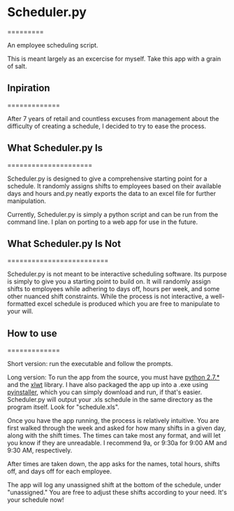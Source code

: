 # Scheduler.py
=========

An employee scheduling script. 

This is meant largely as an excercise for myself. Take this app with a grain of salt. 


## Inpiration
=============

After 7 years of retail and countless excuses from management about the
difficulty of creating a schedule, I decided to try to ease the process.

## What Scheduler.py Is
=====================

Scheduler.py is designed to give a comprehensive starting point for a schedule. It
randomly assigns shifts to employees based on their available days and hours
and.py neatly exports the data to an excel file for further manipulation. 

Currently, Scheduler.py is simply a python script and can be run from the command
line. I plan on porting to a web app for use in the future.

## What Scheduler.py Is Not
=========================

Scheduler.py is not meant to be interactive scheduling software. Its purpose is 
simply to give you a starting point to build on. It will randomly assign shifts 
to employees while adhering to days off, hours per week, and some other nuanced
shift constraints. While the process is not interactive, a  well-formatted 
excel schedule is produced which you are free to manipulate to your will.

## How to use
=============

Short version: run the executable and follow the prompts.

Long version: To run the app from the source, you must have 
[python 2.7.*](www.python.org/downloads) and the [xlwt](pypi.python.org/pypi/xlwt) 
library. I have also packaged the app up into a .exe using [pyinstaller](www.pyinstaller.org),
which you can simply download and run, if that's easier. Scheduler.py will output 
your .xls schedule in the same directory as the program itself. Look for "schedule.xls".

Once you have the app running, the process is relatively intuitive. You are first
walked through the week and asked for how many shifts in a given day, along with
the shift times. The times can take most any format, and will let you know if
they are unreadable. I recommend 9a, or 9:30a for 9:00 AM and 9:30 AM, respectively.

After times are taken down, the app asks for the names, total hours, shifts off, 
and days off for each employee. 

The app will log any unassigned shift at the bottom of the schedule, under 
"unassigned." You are free to adjust these shifts according to your need. It's 
your schedule now!


